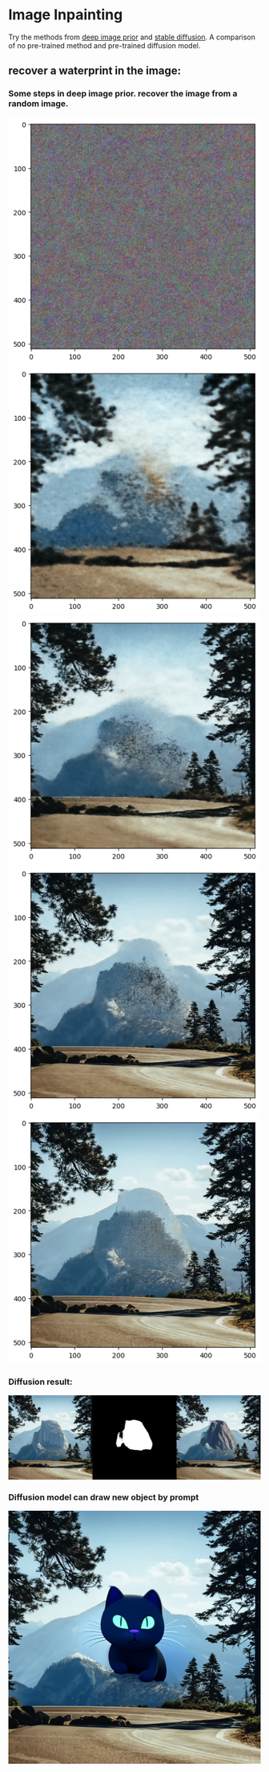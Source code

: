 # Image Inpainting

Try the methods from [deep image prior](https://openaccess.thecvf.com/content_cvpr_2018/html/Ulyanov_Deep_Image_Prior_CVPR_2018_paper.html) and [stable diffusion](https://huggingface.co/docs/diffusers/using-diffusers/sdxl#refine-image-quality). A comparison of no pre-trained method and pre-trained diffusion model. 

## recover a waterprint in the image: 

### Some steps in deep image prior. recover the image from a random image.
![](1.png) ![](2.png) ![](3.png) ![](4.png) ![](5.png) 

### Diffusion result:

![](diffusion.png) 

### Diffusion model can draw new object by prompt

![](inpaint-cat.png) 
